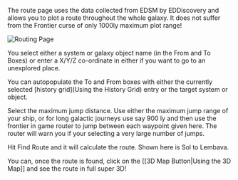 The route page uses the data collected from EDSM by EDDiscovery and allows you to plot a route throughout the whole galaxy.  It does not suffer from the Frontier curse of only 1000ly maximum plot range!

![Routing Page](http://i.imgur.com/dOrvDIN.png)

You select either a system or galaxy object name (in the From and To Boxes) or enter a X/Y/Z co-ordinate in either if you want to go to an unexplored place.

You can autopopulate the To and From boxes with either the currently selected [history grid](Using the History Grid) entry or the target system or object.

Select the maximum jump distance. Use either the maximum jump range of your ship, or for long galactic journeys use say 900 ly and then use the frontier in game router to jump between each waypoint given here. The router will warn you if your selecting a very large number of jumps.

Hit Find Route and it will calculate the route. Shown here is Sol to Lembava.  

You can, once the route is found, click on the [[3D Map Button|Using the 3D Map]] and see the route in full super 3D!


